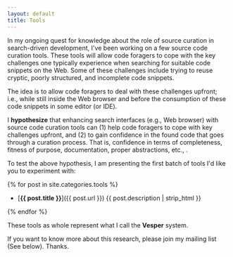 ```yaml
---
layout: default
title: Tools
---
```


In my ongoing quest for knowledge about the role of source curation in search-driven development, 
I've been working on a few source code curation tools. These tools will allow code foragers to cope 
with the key challenges one typically experience when searching for suitable code snippets on the 
Web. Some of these challenges include trying to reuse cryptic, poorly structured, and incomplete code 
snippets. 

The idea is to allow code foragers to deal with these challenges upfront; i.e., while still inside 
the Web browser and before the consumption of these code snippets in some editor (or IDE). 
    
I **hypothesize** that enhancing search interfaces (e.g., Web browser) with source code curation 
tools can (1) help code foragers to cope with key challenges upfront, and (2) to gain confidence in 
the found code that goes through a curation process. That is, confidence in terms of completeness, 
fitness of purpose, documentation, proper abstractions, etc., .

To test the above hypothesis, I am presenting the first batch of tools I'd like you to experiment 
with:   
     
{% for post in site.categories.tools %}

- [**{{ post.title }}**]({{ post.url }}) {{ post.description | strip_html }}

{% endfor %}

These tools as whole represent what I call the **Vesper** system.

If you want to know more about this research, please join my mailing list (See below). Thanks.